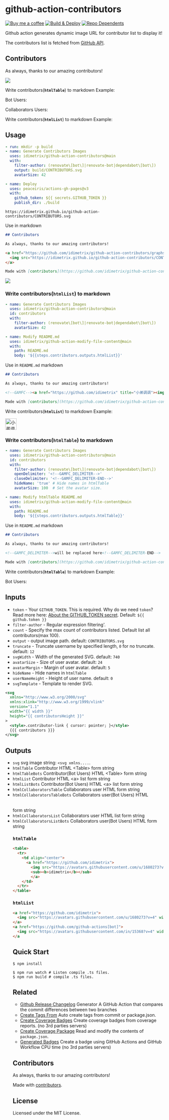 github-action-contributors
===

[![Buy me a coffee](https://img.shields.io/badge/Buy%20me%20a%20coffee-048754?logo=buymeacoffee)](https://idimetrix.github.io/#/sponsor)
[![Build & Deploy](https://github.com/idimetrix/github-action-contributors/actions/workflows/ci.yml/badge.svg)](https://github.com/idimetrix/github-action-contributors/actions/workflows/ci.yml)
[![Repo Dependents](https://badgen.net/github/dependents-repo/idimetrix/github-action-contributors)](https://github.com/idimetrix/github-action-contributors/network/dependents)

Github action generates dynamic image URL for contributor list to display it!

The contributors list is fetched from [GitHub API](https://docs.github.com/cn/rest/repos/repos#list-repository-contributors).

## Contributors

As always, thanks to our amazing contributors!

<a href="https://github.com/idimetrix/github-action-contributors/graphs/contributors">
  <img src="https://idimetrix.github.io/github-action-contributors/CONTRIBUTORS.svg" />
</a>

Write contributors(**`htmlTable`**) to markdown Example:

<!--GAMFC_TABEL--><!--GAMFC_TABEL-END-->

Bot Users:

<!--GAMFC_TABEL_BOTS--><!--GAMFC_TABEL_BOTS-END-->

Collaborators Users:

<!--GAMFC_TABEL_COLLABORATORS--><!--GAMFC_TABEL_COLLABORATORS-END-->

Write contributors(**`htmlList`**) to markdown Example:

<!--GAMFC--><!--GAMFC-END-->

## Usage

```yml
- run: mkdir -p build
- name: Generate Contributors Images
  uses: idimetrix/github-action-contributors@main
  with:
    filter-author: (renovate\[bot\]|renovate-bot|dependabot\[bot\])
    output: build/CONTRIBUTORS.svg
    avatarSize: 42

- name: Deploy
  uses: peaceiris/actions-gh-pages@v3
  with:
    github_token: ${{ secrets.GITHUB_TOKEN }}
    publish_dir: ./build
```

```
https://idimetrix.github.io/github-action-contributors/CONTRIBUTORS.svg
```

Use in markdown

```markdown
## Contributors

As always, thanks to our amazing contributors!

<a href="https://github.com/idimetrix/github-action-contributors/graphs/contributors">
  <img src="https://idimetrix.github.io/github-action-contributors/CONTRIBUTORS.svg" />
</a>

Made with [contributors](https://github.com/idimetrix/github-action-contributors).
```

<a href="https://github.com/idimetrix/github-action-contributors/graphs/contributors">
  <img src="https://idimetrix.github.io/github-action-contributors/CONTRIBUTORS.svg" />
</a>

### Write contributors(**`htmlList`**) to markdown

```yml
- name: Generate Contributors Images
  uses: idimetrix/github-action-contributors@main
  id: contributors
  with:
    filter-author: (renovate\[bot\]|renovate-bot|dependabot\[bot\])
    avatarSize: 42

- name: Modify README.md
  uses: idimetrix/github-action-modify-file-content@main
  with:
    path: README.md
    body: '${{steps.contributors.outputs.htmlList}}'
```

Use in `README.md` markdown

```markdown
## Contributors

As always, thanks to our amazing contributors!

<!--GAMFC--><a href="https://github.com/idimetrix" title="小弟调调"><img src="https://avatars.githubusercontent.com/u/1680273?v=4" width="36;" alt="小弟调调"/></a><!--GAMFC-END-->

Made with [contributors](https://github.com/idimetrix/github-action-contributors).
```

Write contributors(**`htmlList`**) to markdown Example:

<!--GAMFC--><a href="https://github.com/idimetrix" title="小弟调调"><img src="https://avatars.githubusercontent.com/u/1680273?v=4" width="36;" alt="小弟调调"/></a><!--GAMFC-END-->

### Write contributors(**`htmlTable`**) to markdown

```yml
- name: Generate Contributors Images
  uses: idimetrix/github-action-contributors@main
  id: contributors
  with:
    filter-author: (renovate\[bot\]|renovate-bot|dependabot\[bot\])
    openDelimiter: '<!--GAMFC_DELIMITER-->'
    closeDelimiter: '<!--GAMFC_DELIMITER-END-->'
    hideName: 'true' # Hide names in htmlTable
    avatarSize: 100  # Set the avatar size.

- name: Modify htmlTable README.md
  uses: idimetrix/github-action-modify-file-content@main
  with:
    path: README.md
    body: '${{steps.contributors.outputs.htmlTable}}'
```

Use in `README.md` markdown

```markdown
## Contributors

As always, thanks to our amazing contributors!

<!--GAMFC_DELIMITER-->will be replaced here<!--GAMFC_DELIMITER-END-->

Made with [contributors](https://github.com/idimetrix/github-action-contributors).
```

Write contributors(**`htmlTable`**) to markdown Example:

<!--GAMFC_TABEL_HIDE_NAME--><!--GAMFC_TABEL_HIDE_NAME-END-->

Bot Users:

<!--GAMFC_TABEL_HIDE_NAME_BOTS--><!--GAMFC_TABEL_HIDE_NAME_BOTS-END-->

## Inputs

- `token` - Your `GITHUB_TOKEN`. This is required. Why do we need `token`? Read more here: [About the GITHUB_TOKEN secret](https://help.github.com/en/actions/automating-your-workflow-with-github-actions/authenticating-with-the-github_token#about-the-github_token-secret). Default: `${{ github.token }}`
- `filter-author` - Regular expression filtering'.
- `count` - Specify the max count of contributors listed. Default list all contributors(max 100).
- `output` - output image path. default: `CONTRIBUTORS.svg`
- `truncate` - Truncate username by specified length, `0` for no truncate. default: `12`
- `svgWidth` - Width of the generated SVG. default: `740`
- `avatarSize` - Size of user avatar. default: `24`
- `avatarMargin` - Margin of user avatar. default: `5`
- `hideName` - Hide names in `htmlTable`
- `userNameHeight` - Height of user name. default: `0`
- `svgTemplate` - Template to render SVG.

```xml
<svg
  xmlns="http://www.w3.org/2000/svg"
  xmlns:xlink="http://www.w3.org/1999/xlink"
  version="1.1"
  width="{{ width }}"
  height="{{ contributorsHeight }}"
>
  <style>.contributor-link { cursor: pointer; }</style>
  {{{ contributors }}}
</svg>
```

## Outputs

- `svg` svg image string: `<svg xmlns....`.
- `htmlTable` Contributor HTML \<Table> form string
- `htmlTableBots` Contributor(Bot Users) HTML \<Table> form string
- `htmlList` Contributor HTML \<a> list form string
- `htmlListBots` Contributor(Bot Users) HTML \<a> list form string
- `htmlCollaboratorsTable` Collaborators user HTML <Table> form string
- `htmlCollaboratorsTableBots` Collaborators user(Bot Users) HTML <Table> form string
- `htmlCollaboratorsList` Collaborators user HTML <a> list form string
- `htmlCollaboratorsListBots` Collaborators user(Bot Users) HTML <a> form string

### `htmlTable`

```html
<table>
  <tr>
    <td align="center">
      <a href="https://github.com/idimetrix">
        <img src="https://avatars.githubusercontent.com/u/1680273?v=4" width="36;" alt="idimetrix"/><br />
        <sub><b>idimetrix</b></sub>
        </a>
    </td>
  </tr>
</table>
```

### `htmlList`

```html
<a href="https://github.com/idimetrix">
  <img src="https://avatars.githubusercontent.com/u/1680273?v=4" width="36;" alt="idimetrix"/>
</a>
<a href="https://github.com/github-actions[bot]">
  <img src="https://avatars.githubusercontent.com/in/15368?v=4" width="36;" alt="github-actions[bot]"/>
</a
```

## Quick Start

```shell
$ npm install

$ npm run watch # Listen compile .ts files.
$ npm run build # compile .ts files.
```

## Related

- [Github Release Changelog](https://github.com/idimetrix/changelog-generator) Generator A GitHub Action that compares the commit differences between two branches
- [Create Tags From](https://github.com/idimetrix/create-tag-action) Auto create tags from commit or package.json.
- [Create Coverage Badges](https://github.com/idimetrix/coverage-badges-cli) Create coverage badges from coverage reports. (no 3rd parties servers)
- [Create Coverage Package](https://github.com/idimetrix/github-action-package) Read and modify the contents of `package.json`.
- [Generated Badges](https://github.com/idimetrix/generated-badges) Create a badge using GitHub Actions and GitHub Workflow CPU time (no 3rd parties servers)

## Contributors

As always, thanks to our amazing contributors!

<!--GAMFC--><!--GAMFC-END-->

Made with [contributors](https://github.com/idimetrix/github-action-contributors).

## License

Licensed under the MIT License.
